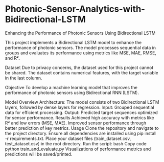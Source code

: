 # Photonic-Sensor-Analytics-with-Bidirectional-LSTM
Enhancing the Performance of Photonic Sensors Using Bidirectional LSTM

This project implements a Bidirectional LSTM model to enhance the performance of photonic sensors. The model processes sequential data in groups and evaluates its performance using metrics like MSE, MAE, RMSE, and R².

Dataset
Due to privacy concerns, the dataset used for this project cannot be shared. The dataset contains numerical features, with the target variable in the last column.

Objective
To develop a machine learning model that improves the performance of photonic sensors using Bidirectional RNN (LSTM).

Model Overview
Architecture: The model consists of two Bidirectional LSTM layers, followed by dense layers for regression.
Input: Grouped sequential data for efficient processing.
Output: Predicted target sequences optimized for sensor performance.
Results
Achieved high accuracy with metrics like R² and low errors (MSE, MAE).
Improved sensor performance through better prediction of key metrics.
Usage
Clone the repository and navigate to the project directory.
Ensure all dependencies are installed using pip install -r requirements.txt.
Place your dataset files (train_dataset.csv, test_dataset.csv) in the root directory.
Run the script:
bash
Copy code
python train_and_evaluate.py
Visualizations of performance metrics and predictions will be saved/printed.
